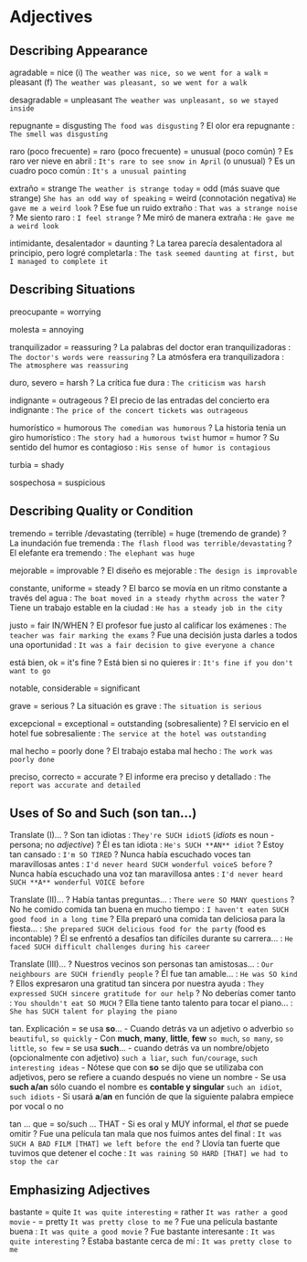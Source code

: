 # Adjectives

## Describing Appearance

agradable
    = nice (i) `The weather was nice, so we went for a walk`
    = pleasant (f) `The weather was pleasant, so we went for a walk`

desagradable
    = unpleasant `The weather was unpleasant, so we stayed inside`

repugnante = disgusting `The food was disgusting`
    ? El olor era repugnante : `The smell was disgusting`

raro (poco frecuente)
    = raro (poco frecuente)
    = unusual (poco común)
    ? Es raro ver nieve en abril : `It's rare to see snow in April` (o unusual)
    ? Es un cuadro poco común : `It's a unusual painting`

extraño
    = strange `The weather is strange today`
    = odd (más suave que strange) `She has an odd way of speaking`
    = weird (connotación negativa) `He gave me a weird look`
    ? Ese fue un ruido extraño : `That was a strange noise`
    ? Me siento raro : `I feel strange`
    ? Me miró de manera extraña : `He gave me a weird look`

intimidante, desalentador = daunting
    ? La tarea parecía desalentadora al principio, pero logré completarla : `The task seemed daunting at first, but I managed to complete it`


## Describing Situations

preocupante = worrying

molesta = annoying

tranquilizador = reassuring
    ? La palabras del doctor eran tranquilizadoras : `The doctor's words were reassuring`
    ? La atmósfera era tranquilizadora : `The atmosphere was reassuring`

duro, severo = harsh
    ? La crítica fue dura : `The criticism was harsh`

indignante = outrageous
    ? El precio de las entradas del concierto era indignante : `The price of the concert tickets was outrageous`

humorístico = humorous `The comedian was humorous`
    ? La historia tenía un giro humorístico : `The story had a humorous twist`
humor = humor
    ? Su sentido del humor es contagioso : `His sense of humor is contagious`

turbia = shady

sospechosa = suspicious

## Describing Quality or Condition

tremendo
    = terrible /devastating (terrible)
    = huge (tremendo de grande)
    ? La inundación fue tremenda :  `The flash flood was terrible/devastating`
    ? El elefante era tremendo : `The elephant was huge`


mejorable = improvable
    ? El diseño es mejorable : `The design is improvable`

constante, uniforme = steady
    ? El barco se movía en un ritmo constante a través del agua : `The boat moved in a steady rhythm across the water`
    ? Tiene un trabajo estable en la ciudad : `He has a steady job in the city`

justo = fair IN/WHEN
    ? El profesor fue justo al calificar los exámenes : `The teacher was fair marking the exams`
    ? Fue una decisión justa darles a todos una oportunidad : `It was a fair decision to give everyone a chance`

está bien, ok = it's fine
    ? Está bien si no quieres ir : `It's fine if you don't want to go`

notable, considerable
    = significant

grave = serious
    ? La situación es grave : `The situation is serious`

excepcional
    = exceptional
    = outstanding (sobresaliente)
    ? El servicio en el hotel fue sobresaliente : `The service at the hotel was outstanding`

mal hecho = poorly done
    ? El trabajo estaba mal hecho : `The work was poorly done`

preciso, correcto = accurate
    ? El informe era preciso y detallado : `The report was accurate and detailed`

## Uses of So and Such (son tan...)

Translate (I)...
    ? Son tan idiotas : `They're SUCH idiotS` (_idiots_ es noun - persona; no _adjective_)
    ? Él es tan idiota : `He's SUCH **AN** idiot`
    ? Estoy tan cansado : `I'm SO TIRED`
    ? Nunca había escuchado voces tan maravillosas antes : `I'd never heard SUCH wonderful voiceS before`
    ? Nunca había escuchado una voz tan maravillosa antes : `I'd never heard SUCH **A** wonderful VOICE before`

Translate (II)...
    ? Había tantas preguntas... : `There were SO MANY questions`
    ? No he comido comida tan buena en mucho tiempo : `I haven't eaten SUCH good food in a long time`
    ? Ella preparó una comida tan deliciosa para la fiesta... : `She prepared SUCH delicious food for the party` (food es incontable)
    ? Él se enfrentó a desafíos tan difíciles durante su carrera... : `He faced SUCH difficult challenges during his career`

Translate (III)...
    ? Nuestros vecinos son personas tan amistosas... : `Our neighbours are SUCH friendly people`
    ? Él fue tan amable... : `He was SO kind`
    ? Ellos expresaron una gratitud tan sincera por nuestra ayuda : `They expressed SUCH sincere gratitude for our help`
    ? No deberías comer tanto : `You shouldn't eat SO MUCH`
    ? Ella tiene tanto talento para tocar el piano... : `She has SUCH talent for playing the piano`

tan. Explicación
    = se usa **so**...
        - Cuando detrás va un adjetivo o adverbio `so beautiful`, `so quickly`
        - Con **much**, **many**, **little**, **few** `so much`, `so many`, `so little`, `so few`
    = se usa **such**...
        - cuando detrás va un nombre/objeto (opcionalmente con adjetivo) `such a liar`, `such fun/courage`, `such interesting ideas`
        - Nótese que con **so** se dijo que se utilizaba con adjetivos, pero se refiere a cuando después no viene un nombre
        - Se usa **such a/an** sólo cuando el nombre es **contable y singular** `such an idiot`, `such idiots`
        - Si usará **a**/**an** en función de que la siguiente palabra empiece por vocal o no

tan ... que <consecuencia>
    = so/such ... THAT
        - Si es oral y MUY informal, el _that_ se puede omitir
    ? Fue una película tan mala que nos fuimos antes del final : `It was SUCH A BAD FILM [THAT] we left before the end`
    ? Llovía tan fuerte que tuvimos que detener el coche : `It was raining SO HARD [THAT] we had to stop the car`

## Emphasizing Adjectives

bastante <adjective>
    = quite  `It was quite interesting`
    = rather `It was rather a good movie` -
    = pretty `It was pretty close to me`
    ? Fue una película bastante buena : `It was quite a good movie`
    ? Fue bastante interesante : `It was quite interesting`
    ? Estaba bastante cerca de mí : `It was pretty close to me`
